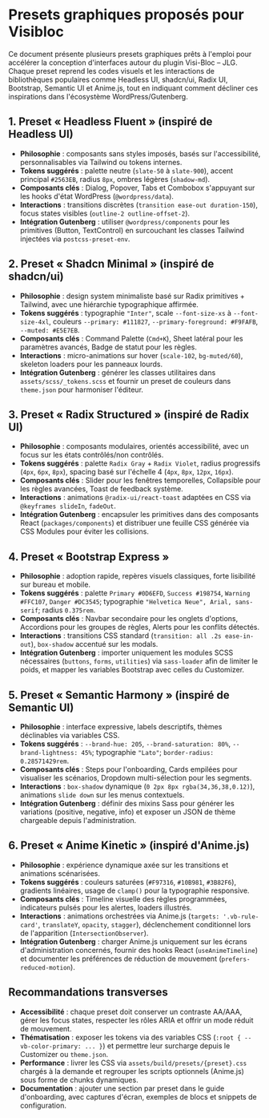 # Presets graphiques proposés pour Visibloc

Ce document présente plusieurs presets graphiques prêts à l'emploi pour accélérer la conception d'interfaces autour du plugin Visi-Bloc – JLG. Chaque preset reprend les codes visuels et les interactions de bibliothèques populaires comme Headless UI, shadcn/ui, Radix UI, Bootstrap, Semantic UI et Anime.js, tout en indiquant comment décliner ces inspirations dans l'écosystème WordPress/Gutenberg.

## 1. Preset « Headless Fluent » (inspiré de Headless UI)
- **Philosophie** : composants sans styles imposés, basés sur l'accessibilité, personnalisables via Tailwind ou tokens internes.
- **Tokens suggérés** : palette neutre (`slate-50` à `slate-900`), accent principal `#2563EB`, radius `8px`, ombres légères (`shadow-md`).
- **Composants clés** : Dialog, Popover, Tabs et Combobox s'appuyant sur les hooks d'état WordPress (`@wordpress/data`).
- **Interactions** : transitions discrètes (`transition ease-out duration-150`), focus states visibles (`outline-2 outline-offset-2`).
- **Intégration Gutenberg** : utiliser `@wordpress/components` pour les primitives (Button, TextControl) en surcouchant les classes Tailwind injectées via `postcss-preset-env`.

## 2. Preset « Shadcn Minimal » (inspiré de shadcn/ui)
- **Philosophie** : design system minimaliste basé sur Radix primitives + Tailwind, avec une hiérarchie typographique affirmée.
- **Tokens suggérés** : typographie `"Inter"`, scale `--font-size-xs` à `--font-size-4xl`, couleurs `--primary: #111827`, `--primary-foreground: #F9FAFB`, `--muted: #E5E7EB`.
- **Composants clés** : Command Palette (`Cmd+K`), Sheet latéral pour les paramètres avancés, Badge de statut pour les règles.
- **Interactions** : micro-animations sur hover (`scale-102`, `bg-muted/60`), skeleton loaders pour les panneaux lourds.
- **Intégration Gutenberg** : générer les classes utilitaires dans `assets/scss/_tokens.scss` et fournir un preset de couleurs dans `theme.json` pour harmoniser l'éditeur.

## 3. Preset « Radix Structured » (inspiré de Radix UI)
- **Philosophie** : composants modulaires, orientés accessibilité, avec un focus sur les états contrôlés/non contrôlés.
- **Tokens suggérés** : palette `Radix Gray` + `Radix Violet`, radius progressifs (`4px`, `6px`, `8px`), spacing basé sur l'échelle 4 (`4px`, `8px`, `12px`, `16px`).
- **Composants clés** : Slider pour les fenêtres temporelles, Collapsible pour les règles avancées, Toast de feedback système.
- **Interactions** : animations `@radix-ui/react-toast` adaptées en CSS via `@keyframes slideIn`, `fadeOut`.
- **Intégration Gutenberg** : encapsuler les primitives dans des composants React (`packages/components`) et distribuer une feuille CSS générée via CSS Modules pour éviter les collisions.

## 4. Preset « Bootstrap Express »
- **Philosophie** : adoption rapide, repères visuels classiques, forte lisibilité sur bureau et mobile.
- **Tokens suggérés** : palette `Primary #0D6EFD`, `Success #198754`, `Warning #FFC107`, `Danger #DC3545`; typographie `"Helvetica Neue", Arial, sans-serif`; radius `0.375rem`.
- **Composants clés** : Navbar secondaire pour les onglets d'options, Accordions pour les groupes de règles, Alerts pour les conflits détectés.
- **Interactions** : transitions CSS standard (`transition: all .2s ease-in-out`), `box-shadow` accentué sur les modals.
- **Intégration Gutenberg** : importer uniquement les modules SCSS nécessaires (`buttons`, `forms`, `utilities`) via `sass-loader` afin de limiter le poids, et mapper les variables Bootstrap avec celles du Customizer.

## 5. Preset « Semantic Harmony » (inspiré de Semantic UI)
- **Philosophie** : interface expressive, labels descriptifs, thèmes déclinables via variables CSS.
- **Tokens suggérés** : `--brand-hue: 205`, `--brand-saturation: 80%`, `--brand-lightness: 45%`; typographie `"Lato"`; `border-radius: 0.28571429rem`.
- **Composants clés** : Steps pour l'onboarding, Cards empilées pour visualiser les scénarios, Dropdown multi-sélection pour les segments.
- **Interactions** : `box-shadow` dynamique (`0 2px 8px rgba(34,36,38,0.12)`), animations `slide down` sur les menus contextuels.
- **Intégration Gutenberg** : définir des mixins Sass pour générer les variations (positive, negative, info) et exposer un JSON de thème chargeable depuis l'administration.

## 6. Preset « Anime Kinetic » (inspiré d'Anime.js)
- **Philosophie** : expérience dynamique axée sur les transitions et animations scénarisées.
- **Tokens suggérés** : couleurs saturées (`#F97316`, `#10B981`, `#3B82F6`), gradients linéaires, usage de `clamp()` pour la typographie responsive.
- **Composants clés** : Timeline visuelle des règles programmées, indicateurs pulsés pour les alertes, loaders illustrés.
- **Interactions** : animations orchestrées via Anime.js (`targets: '.vb-rule-card'`, `translateY`, `opacity`, `stagger`), déclenchement conditionnel lors de l'apparition (`IntersectionObserver`).
- **Intégration Gutenberg** : charger Anime.js uniquement sur les écrans d'administration concernés, fournir des hooks React (`useAnimeTimeline`) et documenter les préférences de réduction de mouvement (`prefers-reduced-motion`).

## Recommandations transverses
- **Accessibilité** : chaque preset doit conserver un contraste AA/AAA, gérer les focus states, respecter les rôles ARIA et offrir un mode réduit de mouvement.
- **Thématisation** : exposer les tokens via des variables CSS (`:root { --vb-color-primary: ... }`) et permettre leur surcharge depuis le Customizer ou `theme.json`.
- **Performance** : livrer les CSS via `assets/build/presets/{preset}.css` chargés à la demande et regrouper les scripts optionnels (Anime.js) sous forme de chunks dynamiques.
- **Documentation** : ajouter une section par preset dans le guide d'onboarding, avec captures d'écran, exemples de blocs et snippets de configuration.

